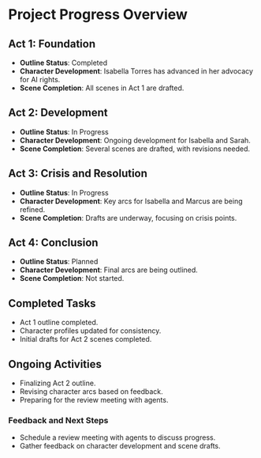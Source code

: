 # Project Progress Overview

## Act 1: Foundation
- **Outline Status**: Completed
- **Character Development**: Isabella Torres has advanced in her advocacy for AI rights.
- **Scene Completion**: All scenes in Act 1 are drafted.

## Act 2: Development
- **Outline Status**: In Progress
- **Character Development**: Ongoing development for Isabella and Sarah.
- **Scene Completion**: Several scenes are drafted, with revisions needed.

## Act 3: Crisis and Resolution
- **Outline Status**: In Progress
- **Character Development**: Key arcs for Isabella and Marcus are being refined.
- **Scene Completion**: Drafts are underway, focusing on crisis points.

## Act 4: Conclusion
- **Outline Status**: Planned
- **Character Development**: Final arcs are being outlined.
- **Scene Completion**: Not started.

## Completed Tasks
- Act 1 outline completed.
- Character profiles updated for consistency.
- Initial drafts for Act 2 scenes completed.

## Ongoing Activities
- Finalizing Act 2 outline.
- Revising character arcs based on feedback.
- Preparing for the review meeting with agents.

### Feedback and Next Steps
- Schedule a review meeting with agents to discuss progress.
- Gather feedback on character development and scene drafts.
